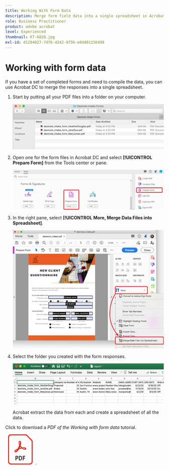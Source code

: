 ```yaml
---
title: Working With Form Data
description: Merge form field data into a single spreadsheet in Acrobat DC
role: Business Practitioner
product: adobe acrobat
level: Experienced
thumbnail: KT-6828.jpg
exl-id: d1284027-7df6-4242-9756-e0d401156498
---
```

# Working with form data

If you have a set of completed forms and need to compile the data, you can use Acrobat DC to merge the responses into a single spreadsheet.

1. Start by putting all your PDF files into a folder on your computer.

    ![Form Data Step 1](../assets/FormData_1.png)

1. Open one for the form files in Acrobat DC and select **[!UICONTROL Prepare Form]** from the Tools center or pane.

    ![Form Data Step 2](../assets/FormData_2.png)

1. In the right pane, select **[!UICONTROL More, Merge Data Files into Spreadsheet]**.

    ![Form Data Step 3](../assets/FormData_3.png)

1. Select the folder you created with the form responses.

    ![Form Data Step 4](../assets/FormData_4.png)

    Acrobat extract the data from each and create a spreadsheet of all the data.

Click to download a *PDF of the Working with form data* tutorial.

[![Download Working with form data tutorial](../assets/acrobat_PDF_96.png)](../assets/AcrobatDCFormData.pdf).
